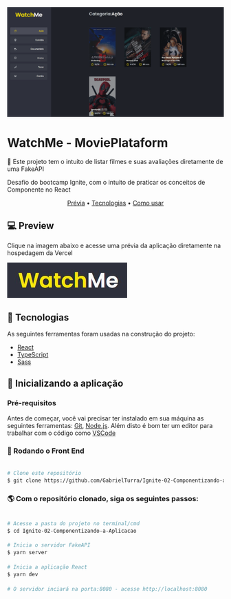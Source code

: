 <img src="./.github/demonstration.gif">


<h1 id="about">WatchMe - MoviePlataform</h1>

<p>📌 Este projeto tem o intuito de listar filmes e suas avaliações diretamente de uma FakeAPI<p>
<p>Desafio do bootcamp Ignite, com o intuito de praticar os conceitos de Componente no React</p>

<p align="center">
 <a href="#preview">Prévia</a> •
 <a href="#technologies">Tecnologias</a> •
 <a href="#installation">Como usar</a> 
</p>

<h2 align="left" id="preview">💻 Preview </h2>
<p>Clique na imagem abaixo e acesse uma prévia da aplicação diretamente na hospedagem da Vercel</p>
<a target="_blank" href="https://ignite-desafio-01-conceitos-do-react.vercel.app"><img src="./.github/logo-watchme.jpg" /></a>

<h2 align="left" id="technologies">📐 Tecnologias </h2>

As seguintes ferramentas foram usadas na construção do projeto:

- [React](https://pt-br.reactjs.org)
- [TypeScript](https://www.typescriptlang.org/)
- [Sass](https://sass-lang.com)


<h2 align="left" id="installation">🚀 Inicializando a aplicação</h2>

### Pré-requisitos

Antes de começar, você vai precisar ter instalado em sua máquina as seguintes ferramentas:
[Git](https://git-scm.com), [Node.js](https://nodejs.org/en/). 
Além disto é bom ter um editor para trabalhar com o código como [VSCode](https://code.visualstudio.com/)

### 🎲 Rodando o Front End

```bash

# Clone este repositório
$ git clone https://github.com/GabrielTurra/Ignite-02-Componentizando-a-Aplicacao

```
### 🌎 Com o repositório clonado, siga os seguintes passos:

```bash

# Acesse a pasta do projeto no terminal/cmd
$ cd Ignite-02-Componentizando-a-Aplicacao

# Inicia o servidor FakeAPI
$ yarn server

# Inicia a aplicação React
$ yarn dev

# O servidor inciará na porta:8080 - acesse http://localhost:8080

```
